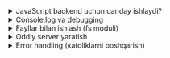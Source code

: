 <details>
    <summary>JavaScript backend uchun qanday ishlaydi?</summary>

## 3.1 JavaScript Backend uchun Qanday Ishlaydi?

### JavaScript backend va frontend farqi

#### Frontend JavaScript:
- **Brauzerda ishlaydi** - Chrome, Firefox, Safari
- **DOM bilan ishlaydi** - HTML elementlari
- **Foydalanuvchi bilan** - tugmalar, formlar
- **Cheklangan imkoniyatlar** - xavfsizlik uchun

#### Backend JavaScript (Node.js):
- **Serverda ishlaydi** - kompyuter ichida
- **Fayllar bilan ishlaydi** - o'qish, yozish
- **Ma'lumotlar bazasi** - SQL, NoSQL
- **Keng imkoniyatlar** - server resurslari

### Node.js JavaScript engine

#### V8 Engine:
- **Google Chrome** ning JavaScript engine
- **JavaScript kodini** mashina kodiga aylantiradi
- **Tez ishlaydi** - C++ da yozilgan
- **Node.js** V8 ni serverda ishlatadi

#### Misol:
```javascript
// Bu kod brauzerda ham, Node.js da ham ishlaydi
console.log('Salom Dunyo!');

let name = 'Ahmad';
let age = 15;
console.log(`Salom, men ${name}, ${age} yoshdaman`);

// Ammo bu kod faqat Node.js da ishlaydi
const fs = require('fs');
fs.readFile('data.txt', 'utf8', function(err, data) {
    console.log(data);
});
```

### JavaScript backend xususiyatlari

#### 1. Event-driven (Hodisa asosli):
```javascript
// Server hodisasini kutish
const http = require('http');

const server = http.createServer(function(req, res) {
    // Har bir so'rov uchun bu funksiya ishlaydi
    console.log('Yangi so\'rov qabul qilindi');
    res.writeHead(200, {'Content-Type': 'text/html'});
    res.write('<h1>Salom Server!</h1>');
    res.end();
});

server.listen(3000, function() {
    // Server ishga tushganda bu funksiya ishlaydi
    console.log('Server 3000 portda ishlamoqda');
});
```

#### 2. Non-blocking (To'sqinlik qilmaydigan):
```javascript
// Blok qiluvchi kod (yomon)
console.log('1');
// Bu 3 soniya kutadi
setTimeout(function() {
    console.log('2');
}, 3000);
console.log('3');

// Natija: 1, 3, 2 (3 soniya keyin)
```

#### 3. Asynchronous (Asinxron):
```javascript
// Fayl o'qish - asinxron
const fs = require('fs');

console.log('Fayl o\'qish boshlandi');

fs.readFile('data.txt', 'utf8', function(err, data) {
    if (err) {
        console.log('Xato:', err);
    } else {
        console.log('Fayl mazmuni:', data);
    }
});

console.log('Fayl o\'qish tugagandan keyin');
// Bu avval chiqadi!
```

### JavaScript backend modullari

#### Built-in modullar:
```javascript
// HTTP moduli - web server yaratish
const http = require('http');

// File System moduli - fayllar bilan ishlash
const fs = require('fs');

// Path moduli - fayl yo'llari
const path = require('path');

// OS moduli - operatsion sistema
const os = require('os');

// URL moduli - URL parsing
const url = require('url');
```

#### Modul ishlatish misoli:
```javascript
// server.js
const http = require('http');
const fs = require('fs');
const path = require('path');

const server = http.createServer(function(req, res) {
    // URL ni parse qilish
    const parsedUrl = new URL(req.url, 'http://localhost:3000');
    const pathname = parsedUrl.pathname;
    
    console.log('So\'rov:', pathname);
    
    // Fayl yo'lini tuzish
    const filePath = path.join(__dirname, 'public', pathname);
    
    // Faylni o'qish
    fs.readFile(filePath, function(err, data) {
        if (err) {
            res.writeHead(404);
            res.write('Fayl topilmadi');
        } else {
            res.writeHead(200);
            res.write(data);
        }
        res.end();
    });
});

server.listen(3000);
```

### JavaScript backend vs boshqa tillar

#### JavaScript (Node.js):
```javascript
// Oddiy server
const http = require('http');
http.createServer((req, res) => {
    res.writeHead(200, {'Content-Type': 'text/html'});
    res.end('<h1>Salom!</h1>');
}).listen(3000);
```

#### Python:
```python
# Flask server
from flask import Flask
app = Flask(__name__)

@app.route('/')
def hello():
    return '<h1>Salom!</h1>'

if __name__ == '__main__':
    app.run(port=3000)
```

#### PHP:
```php
<?php
// PHP server
echo '<h1>Salom!</h1>';
?>
```

### JavaScript backend afzalliklari

#### 1. Bir til:
- **Frontend** - JavaScript
- **Backend** - JavaScript
- **Qo'shimcha til** o'rganish shart emas

#### 2. Tez rivojlanish:
- **npm paketlar** - millionlab kutubxona
- **Ko'p misollar** - internetda
- **Katta jamoa** - yordam olish oson

#### 3. JSON tabiiy:
```javascript
// JavaScript da JSON tabiiy
let user = {
    name: 'Ahmad',
    age: 15,
    city: 'Toshkent'
};

// JSON ga aylantirish
let jsonString = JSON.stringify(user);
console.log(jsonString); // {"name":"Ahmad","age":15,"city":"Toshkent"}

// JSON dan obyektga
let userObj = JSON.parse(jsonString);
console.log(userObj.name); // Ahmad
```

### Xulosa

**JavaScript backend** = Bir til, keng imkoniyatlar, tez rivojlanish

#### Asosiy farqlar:
- **Frontend** - brauzerda, DOM bilan
- **Backend** - serverda, fayllar bilan
- **Bir xil til** - JavaScript
- **Keng imkoniyatlar** - server resurslari

JavaScript backend uchun ideal til!

</details>

<details>
    <summary>Console.log va debugging</summary>

## 3.2 Console.log va Debugging

### Console.log nima?

**Console.log** - JavaScript da ma'lumotlarni ko'rsatish uchun funksiya. Bu debugging va kod ishlashini kuzatish uchun ishlatiladi.

#### Console.log ishlatish:
```javascript
// Oddiy matn
console.log('Salom Dunyo!');

// O'zgaruvchi
let name = 'Ahmad';
console.log(name);

// Bir nechta ma'lumot
console.log('Ism:', name, 'Yosh:', 15);

// Template literal
console.log(`Salom, men ${name}man`);
```

### Console.log turlari

#### 1. Oddiy log:
```javascript
console.log('Oddiy xabar');
// Natija: Oddiy xabar
```

#### 2. Error log:
```javascript
console.error('Xato xabari');
// Natija: Xato xabari (qizil rangda)
```

#### 3. Warning log:
```javascript
console.warn('Ogohlantirish');
// Natija: Ogohlantirish (sariq rangda)
```

#### 4. Info log:
```javascript
console.info('Ma'lumot');
// Natija: Ma'lumot (ko'k rangda)
```

### Console.log misollari

#### O'zgaruvchilar bilan:
```javascript
let userName = 'Ahmad';
let userAge = 15;
let isStudent = true;

console.log('Foydalanuvchi ma\'lumotlari:');
console.log('Ism:', userName);
console.log('Yosh:', userAge);
console.log('Talaba:', isStudent);
```

#### Obyektlar bilan:
```javascript
let user = {
    name: 'Ahmad',
    age: 15,
    city: 'Toshkent',
    hobbies: ['dasturlash', 'futbol']
};

console.log('Foydalanuvchi:', user);
console.log('Ism:', user.name);
console.log('Sevimli mashg\'ulot:', user.hobbies[0]);
```

#### Massivlar bilan:
```javascript
let fruits = ['olma', 'banan', 'apelsin'];
console.log('Mevalar:', fruits);
console.log('Birinchi meva:', fruits[0]);
console.log('Mevalar soni:', fruits.length);
```

### Debugging nima?

**Debugging** - kodda xatolarni topish va tuzatish jarayoni. Bu dasturchining eng muhim ko'nikmalaridan biri.

#### Debugging bosqichlari:
1. **Xatoni topish** - qayerda xato?
2. **Xatoni tushunish** - nima xato?
3. **Xatoni tuzatish** - qanday tuzatish?
4. **Test qilish** - tuzatish ishlaydimi?

### Console.log bilan debugging

#### 1. Kod ishlashini kuzatish:
```javascript
function addNumbers(a, b) {
    console.log('addNumbers chaqirildi');
    console.log('a =', a);
    console.log('b =', b);
    
    let result = a + b;
    console.log('Natija =', result);
    
    return result;
}

let sum = addNumbers(5, 3);
console.log('Javob:', sum);
```

#### 2. Loop larni kuzatish:
```javascript
let numbers = [1, 2, 3, 4, 5];

console.log('Loop boshlandi');
for (let i = 0; i < numbers.length; i++) {
    console.log(`i = ${i}, qiymat = ${numbers[i]}`);
}
console.log('Loop tugadi');
```

#### 3. Shartlarni tekshirish:
```javascript
let age = 15;

console.log('Yosh tekshirilmoqda:', age);

if (age >= 18) {
    console.log('Katta yosh');
} else {
    console.log('Kichik yosh');
}

console.log('Yosh tekshiruvi tugadi');
```

### Node.js da console.log

#### Server da console.log:
```javascript
const http = require('http');

const server = http.createServer(function(req, res) {
    // Har bir so'rov uchun log
    console.log('Yangi so\'rov:', req.url);
    console.log('So\'rov vaqti:', new Date());
    
    res.writeHead(200, {'Content-Type': 'text/html'});
    res.write('<h1>Salom!</h1>');
    res.end();
});

server.listen(3000, function() {
    console.log('Server ishga tushdi');
    console.log('Port: 3000');
    console.log('URL: http://localhost:3000');
});
```

#### Fayl bilan ishlashda console.log:
```javascript
const fs = require('fs');

console.log('Fayl o\'qish boshlandi');

fs.readFile('data.txt', 'utf8', function(err, data) {
    if (err) {
        console.error('Xato yuz berdi:', err.message);
    } else {
        console.log('Fayl muvaffaqiyatli o\'qildi');
        console.log('Fayl hajmi:', data.length, 'belgi');
        console.log('Fayl mazmuni:', data);
    }
});

console.log('Fayl o\'qish jarayoni tugadi');
```

### Console.log maslahatlari

#### 1. Ma'noli xabarlar yozing:
```javascript
// Yomon
console.log(data);

// Yaxshi
console.log('Foydalanuvchi ma\'lumotlari:', data);
console.log('Ma\'lumotlar soni:', data.length);
```

#### 2. Ranglar ishlating:
```javascript
console.log('\x1b[32m%s\x1b[0m', 'Muvaffaqiyat!'); // Yashil
console.log('\x1b[31m%s\x1b[0m', 'Xato!'); // Qizil
console.log('\x1b[33m%s\x1b[0m', 'Ogohlantirish!'); // Sariq
```

#### 3. Vaqt qo'shing:
```javascript
console.log(`[${new Date().toLocaleTimeString()}] Server ishga tushdi`);
```

### Xulosa

**Console.log** = Debugging va kod kuzatish uchun asosiy vosita

#### Foydalanish:
- **Ma'lumotlarni ko'rsatish** - o'zgaruvchilar, obyektlar
- **Kod ishlashini kuzatish** - qaysi qism ishlayapti
- **Xatolarni topish** - qayerda muammo
- **Server kuzatish** - so'rovlar, javoblar

Console.log - dasturchining eng yaxshi do'sti!

</details>

<details>
    <summary>Fayllar bilan ishlash (fs moduli)</summary>

## 3.3 Fayllar bilan Ishlash (fs moduli)

### fs moduli nima?

**fs (File System)** - Node.js ning fayllar bilan ishlash moduli. Bu fayllarni o'qish, yozish, o'chirish va boshqarish imkonini beradi.

#### fs modulini import qilish:
```javascript
// fs modulini import qilish
const fs = require('fs');

// Yoki ES6 sintaksis
import fs from 'fs';
```

### Fayl o'qish

#### 1. Synxron fayl o'qish:
```javascript
const fs = require('fs');

try {
    // Faylni o'qish
    const data = fs.readFileSync('data.txt', 'utf8');
    console.log('Fayl mazmuni:', data);
} catch (err) {
    console.error('Xato:', err.message);
}
```

#### 2. Asinxron fayl o'qish:
```javascript
const fs = require('fs');

// Callback funksiya bilan
fs.readFile('data.txt', 'utf8', function(err, data) {
    if (err) {
        console.error('Xato:', err);
    } else {
        console.log('Fayl mazmuni:', data);
    }
});

// Promise bilan (modern usul)
fs.promises.readFile('data.txt', 'utf8')
    .then(data => {
        console.log('Fayl mazmuni:', data);
    })
    .catch(err => {
        console.error('Xato:', err);
    });
```

### Fayl yozish

#### 1. Synxron fayl yozish:
```javascript
const fs = require('fs');

try {
    // Faylga yozish
    fs.writeFileSync('output.txt', 'Salom Dunyo!');
    console.log('Fayl yozildi');
} catch (err) {
    console.error('Xato:', err.message);
}
```

#### 2. Asinxron fayl yozish:
```javascript
const fs = require('fs');

// Callback funksiya bilan
fs.writeFile('output.txt', 'Salom Dunyo!', function(err) {
    if (err) {
        console.error('Xato:', err);
    } else {
        console.log('Fayl yozildi');
    }
});

// Promise bilan
fs.promises.writeFile('output.txt', 'Salom Dunyo!')
    .then(() => {
        console.log('Fayl yozildi');
    })
    .catch(err => {
        console.error('Xato:', err);
    });
```

### Fayl qo'shish (append)

#### Fayl oxiriga qo'shish:
```javascript
const fs = require('fs');

// Fayl oxiriga qo'shish
fs.appendFile('log.txt', '\nYangi xabar: ' + new Date(), function(err) {
    if (err) {
        console.error('Xato:', err);
    } else {
        console.log('Xabar qo\'shildi');
    }
});
```

### Fayl va papka mavjudligini tekshirish

#### Fayl mavjudligini tekshirish:
```javascript
const fs = require('fs');

// Fayl mavjudligini tekshirish
fs.access('data.txt', fs.constants.F_OK, function(err) {
    if (err) {
        console.log('Fayl mavjud emas');
    } else {
        console.log('Fayl mavjud');
    }
});

// Yoki stat() funksiyasi
fs.stat('data.txt', function(err, stats) {
    if (err) {
        console.log('Fayl mavjud emas');
    } else {
        console.log('Fayl mavjud');
        console.log('Hajmi:', stats.size, 'bayt');
        console.log('Yaratilgan:', stats.birthtime);
    }
});
```

### Papkalar bilan ishlash

#### Papka yaratish:
```javascript
const fs = require('fs');

// Papka yaratish
fs.mkdir('yangi-papka', function(err) {
    if (err) {
        console.error('Xato:', err);
    } else {
        console.log('Papka yaratildi');
    }
});

// Ichki papkalar bilan
fs.mkdir('papka1/papka2/papka3', { recursive: true }, function(err) {
    if (err) {
        console.error('Xato:', err);
    } else {
        console.log('Papkalar yaratildi');
    }
});
```

#### Papka mazmunini ko'rish:
```javascript
const fs = require('fs');

// Papka mazmunini ko'rish
fs.readdir('.', function(err, files) {
    if (err) {
        console.error('Xato:', err);
    } else {
        console.log('Fayllar:', files);
    }
});

// Batafsil ma'lumot bilan
fs.readdir('.', function(err, files) {
    if (err) {
        console.error('Xato:', err);
        return;
    }
    
    files.forEach(function(file) {
        fs.stat(file, function(err, stats) {
            if (err) {
                console.error('Xato:', err);
                return;
            }
            
            if (stats.isDirectory()) {
                console.log('Papka:', file);
            } else {
                console.log('Fayl:', file, '(' + stats.size + ' bayt)');
            }
        });
    });
});
```

### Fayl va papka o'chirish

#### Fayl o'chirish:
```javascript
const fs = require('fs');

// Fayl o'chirish
fs.unlink('fayl.txt', function(err) {
    if (err) {
        console.error('Xato:', err);
    } else {
        console.log('Fayl o\'chirildi');
    }
});
```

#### Papka o'chirish:
```javascript
const fs = require('fs');

// Bo'sh papkani o'chirish
fs.rmdir('papka', function(err) {
    if (err) {
        console.error('Xato:', err);
    } else {
        console.log('Papka o\'chirildi');
    }
});

// Ichki papkalar bilan
fs.rmdir('papka', { recursive: true }, function(err) {
    if (err) {
        console.error('Xato:', err);
    } else {
        console.log('Papka va ichidagi hamma narsa o\'chirildi');
    }
});
```

### Fayl ko'chirish va qayta nomlash

#### Fayl ko'chirish:
```javascript
const fs = require('fs');

// Fayl ko'chirish
fs.copyFile('source.txt', 'destination.txt', function(err) {
    if (err) {
        console.error('Xato:', err);
    } else {
        console.log('Fayl ko\'chirildi');
    }
});
```

#### Fayl qayta nomlash:
```javascript
const fs = require('fs');

// Fayl qayta nomlash
fs.rename('eski-nom.txt', 'yangi-nom.txt', function(err) {
    if (err) {
        console.error('Xato:', err);
    } else {
        console.log('Fayl qayta nomlandi');
    }
});
```

### Amaliy misol: Log fayli

#### Server loglari uchun:
```javascript
const fs = require('fs');

function writeLog(message) {
    const timestamp = new Date().toISOString();
    const logMessage = `[${timestamp}] ${message}\n`;
    
    fs.appendFile('server.log', logMessage, function(err) {
        if (err) {
            console.error('Log yozishda xato:', err);
        }
    });
}

// Server da ishlatish
const http = require('http');

const server = http.createServer(function(req, res) {
    // Log yozish
    writeLog(`So'rov: ${req.url}`);
    
    res.writeHead(200, {'Content-Type': 'text/html'});
    res.write('<h1>Salom!</h1>');
    res.end();
});

server.listen(3000, function() {
    writeLog('Server 3000 portda ishga tushdi');
    console.log('Server ishlamoqda');
});
```

### Xulosa

**fs moduli** = Fayllar bilan ishlash uchun asosiy vosita

#### Asosiy funksiyalar:
- **readFile** - fayl o'qish
- **writeFile** - fayl yozish
- **appendFile** - fayl oxiriga qo'shish
- **mkdir** - papka yaratish
- **readdir** - papka mazmunini ko'rish
- **unlink** - fayl o'chirish
- **rmdir** - papka o'chirish

#### Xususiyatlar:
- **Synxron va asinxron** - ikki xil usul
- **Error handling** - xatolarni boshqarish
- **Callback va Promise** - ikki xil usul

fs moduli - fayllar bilan ishlash uchun kuchli vosita!

</details>

<details>
    <summary>Oddiy server yaratish</summary>

## 3.4 Oddiy Server Yaratish

### HTTP moduli

#### HTTP moduli nima?
**HTTP moduli** - Node.js ning web server yaratish moduli. Bu HTTP so'rov va javoblar bilan ishlash imkonini beradi.

#### HTTP modulini import qilish:
```javascript
const http = require('http');
```

### Oddiy HTTP server

#### 1. Asosiy server yaratish:
```javascript
const http = require('http');

// Server yaratish
const server = http.createServer(function(req, res) {
    // Har bir so'rov uchun bu funksiya ishlaydi
    console.log('Yangi so\'rov qabul qilindi');
    
    // Response header
    res.writeHead(200, {'Content-Type': 'text/html'});
    
    // HTML mazmun
    res.write('<h1>Salom Node.js!</h1>');
    res.write('<p>Mening birinchi serverim!</p>');
    
    // Response tugatish
    res.end();
});

// Server ishga tushirish
server.listen(3000, function() {
    console.log('Server http://localhost:3000 da ishlamoqda');
});
```

#### 2. Server ishga tushirish:
```bash
# Terminal da
node server.js

# Natija:
# Server http://localhost:3000 da ishlamoqda
```

#### 3. Brauzerda ko'rish:
1. **Brauzer oching**
2. **http://localhost:3000** yozing
3. **Enter** bosing
4. **"Salom Node.js!"** ko'rasiz

### Server so'rovlari

#### Request obyekti (req):
```javascript
const server = http.createServer(function(req, res) {
    // URL ma'lumotlari
    console.log('URL:', req.url);
    console.log('Method:', req.method);
    console.log('Headers:', req.headers);
    
    // Response
    res.writeHead(200, {'Content-Type': 'text/html'});
    res.write('<h1>So\'rov ma\'lumotlari</h1>');
    res.write(`<p>URL: ${req.url}</p>`);
    res.write(`<p>Method: ${req.method}</p>`);
    res.end();
});
```

#### URL parsing:
```javascript
const http = require('http');
const url = require('url');

const server = http.createServer(function(req, res) {
    // URL ni parse qilish
    const parsedUrl = url.parse(req.url, true);
    console.log('Pathname:', parsedUrl.pathname);
    console.log('Query:', parsedUrl.query);
    
    res.writeHead(200, {'Content-Type': 'text/html'});
    res.write('<h1>URL ma\'lumotlari</h1>');
    res.write(`<p>Pathname: ${parsedUrl.pathname}</p>`);
    res.write(`<p>Query: ${JSON.stringify(parsedUrl.query)}</p>`);
    res.end();
});

server.listen(3000);
```

### Turli route'lar

#### Oddiy routing:
```javascript
const http = require('http');
const url = require('url');

const server = http.createServer(function(req, res) {
    const parsedUrl = url.parse(req.url);
    const pathname = parsedUrl.pathname;
    
    res.writeHead(200, {'Content-Type': 'text/html'});
    
    // Turli yo'llar
    if (pathname === '/') {
        res.write('<h1>Bosh sahifa</h1>');
        res.write('<a href="/about">Biz haqimizda</a><br>');
        res.write('<a href="/contact">Aloqa</a>');
    } else if (pathname === '/about') {
        res.write('<h1>Biz haqimizda</h1>');
        res.write('<p>Bu mening birinchi Node.js serverim</p>');
        res.write('<a href="/">Bosh sahifa</a>');
    } else if (pathname === '/contact') {
        res.write('<h1>Aloqa</h1>');
        res.write('<p>Email: ahmad@example.com</p>');
        res.write('<a href="/">Bosh sahifa</a>');
    } else {
        res.write('<h1>404 - Sahifa topilmadi</h1>');
        res.write('<p>Siz qidirayotgan sahifa mavjud emas</p>');
        res.write('<a href="/">Bosh sahifa</a>');
    }
    
    res.end();
});

server.listen(3000);
```

### Static fayllar

#### HTML fayllarini serve qilish:
```javascript
const http = require('http');
const fs = require('fs');
const path = require('path');

const server = http.createServer(function(req, res) {
    const parsedUrl = url.parse(req.url);
    const pathname = parsedUrl.pathname;
    
    // Fayl yo'lini tuzish
    let filePath = path.join(__dirname, 'public', pathname);
    
    // Agar yo'l bo'sh bo'lsa, index.html ni ko'rsat
    if (pathname === '/') {
        filePath = path.join(__dirname, 'public', 'index.html');
    }
    
    // Faylni o'qish
    fs.readFile(filePath, function(err, data) {
        if (err) {
            // Fayl topilmadi
            res.writeHead(404);
            res.write('<h1>404 - Fayl topilmadi</h1>');
            res.end();
        } else {
            // MIME type aniqlash
            const ext = path.extname(filePath);
            let contentType = 'text/html';
            
            if (ext === '.css') contentType = 'text/css';
            if (ext === '.js') contentType = 'text/javascript';
            if (ext === '.png') contentType = 'image/png';
            
            res.writeHead(200, {'Content-Type': contentType});
            res.write(data);
            res.end();
        }
    });
});

server.listen(3000);
```

### Fayl struktura

#### To'g'ri fayl tuzilishi:
```
my-server/
├── server.js              # Asosiy server fayl
├── public/                # Static fayllar
│   ├── index.html         # Bosh sahifa
│   ├── about.html         # Biz haqimizda
│   ├── css/
│   │   └── style.css      # CSS fayllar
│   ├── js/
│   │   └── script.js      # JavaScript fayllar
│   └── images/            # Rasmlar
└── package.json           # Loyiha ma'lumotlari
```

#### index.html misoli:
```html
<!DOCTYPE html>
<html lang="uz">
<head>
    <meta charset="UTF-8">
    <meta name="viewport" content="width=device-width, initial-scale=1.0">
    <title>Mening Saytim</title>
    <link rel="stylesheet" href="css/style.css">
</head>
<body>
    <h1>Salom Dunyo!</h1>
    <p>Bu mening birinchi Node.js serverim</p>
    <nav>
        <a href="/">Bosh sahifa</a>
        <a href="/about">Biz haqimizda</a>
        <a href="/contact">Aloqa</a>
    </nav>
    <script src="js/script.js"></script>
</body>
</html>
```

### Server loglari

#### So'rovlarni kuzatish:
```javascript
const http = require('http');
const url = require('url');

const server = http.createServer(function(req, res) {
    const parsedUrl = url.parse(req.url);
    const timestamp = new Date().toISOString();
    
    // Log yozish
    console.log(`[${timestamp}] ${req.method} ${req.url} - ${req.headers['user-agent']}`);
    
    res.writeHead(200, {'Content-Type': 'text/html'});
    res.write('<h1>Salom!</h1>');
    res.end();
});

server.listen(3000, function() {
    console.log('Server ishga tushdi');
    console.log('URL: http://localhost:3000');
    console.log('Loglar ko\'rsatilmoqda...');
});
```

### Xulosa

**Oddiy server** = HTTP moduli bilan web server yaratish

#### Asosiy qismlar:
- **http.createServer()** - server yaratish
- **req** - so'rov ma'lumotlari
- **res** - javob yuborish
- **server.listen()** - portda ishga tushirish

#### Imkoniyatlar:
- **Route'lar** - turli yo'llar
- **Static fayllar** - HTML, CSS, JS
- **Logging** - so'rovlarni kuzatish
- **Error handling** - 404 sahifalar

Oddiy server - web dasturlashning asosidir!

</details>

<details>
    <summary>Error handling (xatoliklarni boshqarish)</summary>

## 3.5 Error Handling (Xatoliklarni Boshqarish)

### Error handling nima?

**Error handling** - dasturda yuzaga keladigan xatolarni boshqarish jarayoni. Bu dasturning barqaror ishlashi uchun juda muhim.

#### Nima uchun kerak?
- **Dastur ishlamay qolmasin** - xato yuz berganda
- **Foydalanuvchi xatoni ko'rsin** - nima bo'lganini bilsin
- **Xatolarni yozib qo'yish** - debug qilish uchun
- **Dasturni barqaror qilish** - ishonchli ishlashi uchun

### JavaScript xatolari

#### 1. Syntax Error (Sintaksis xatosi):
```javascript
// Xato: nuqta-virgul yo'q
let name = 'Ahmad'
console.log(name)

// To'g'ri:
let name = 'Ahmad';
console.log(name);
```

#### 2. Reference Error (Murojaat xatosi):
```javascript
// Xato: o'zgaruvchi aniqlanmagan
console.log(undefinedVariable);

// To'g'ri:
let definedVariable = 'Qiymat';
console.log(definedVariable);
```

#### 3. Type Error (Tur xatosi):
```javascript
// Xato: sonni string sifatida ishlatish
let number = 5;
console.log(number.toUpperCase());

// To'g'ri:
let text = 'Salom';
console.log(text.toUpperCase());
```

### try-catch bloki

#### Asosiy sintaksis:
```javascript
try {
    // Xato yuz berishi mumkin bo'lgan kod
    let result = riskyOperation();
    console.log('Natija:', result);
} catch (error) {
    // Xato yuz berganda ishlaydi
    console.error('Xato yuz berdi:', error.message);
} finally {
    // Har doim ishlaydi
    console.log('Try-catch bloki tugadi');
}
```

#### Amaliy misol:
```javascript
function divideNumbers(a, b) {
    try {
        if (b === 0) {
            throw new Error('Nolga bo\'lish mumkin emas!');
        }
        
        let result = a / b;
        console.log('Natija:', result);
        return result;
        
    } catch (error) {
        console.error('Xato:', error.message);
        return null;
    }
}

// Test qilish
divideNumbers(10, 2);  // 5
divideNumbers(10, 0);  // Xato: Nolga bo'lish mumkin emas!
```

### Node.js da error handling

#### 1. Fayl o'qishda xatolarni boshqarish:
```javascript
const fs = require('fs');

fs.readFile('mavjud-emas.txt', 'utf8', function(err, data) {
    if (err) {
        console.error('Fayl o\'qishda xato:', err.message);
        console.error('Xato kodi:', err.code);
        return;
    }
    
    console.log('Fayl mazmuni:', data);
});
```

#### 2. Server da xatolarni boshqarish:
```javascript
const http = require('http');
const fs = require('fs');

const server = http.createServer(function(req, res) {
    try {
        // Faylni o'qish
        const data = fs.readFileSync('public' + req.url, 'utf8');
        
        res.writeHead(200, {'Content-Type': 'text/html'});
        res.write(data);
        res.end();
        
    } catch (error) {
        // 404 sahifa
        res.writeHead(404, {'Content-Type': 'text/html'});
        res.write('<h1>404 - Sahifa topilmadi</h1>');
        res.write('<p>Qidirayotgan sahifa mavjud emas</p>');
        res.end();
        
        // Xatoni log qilish
        console.error('404 xato:', req.url, error.message);
    }
});

server.listen(3000);
```

### Process xatolari

#### Process xatolarini tutish:
```javascript
// Process xatolarini tutish
process.on('uncaughtException', function(error) {
    console.error('Tutilmagan xato:', error.message);
    console.error('Stack trace:', error.stack);
    
    // Dasturni xavfsiz yopish
    process.exit(1);
});

// Promise xatolarini tutish
process.on('unhandledRejection', function(reason, promise) {
    console.error('Tutilmagan Promise xatosi:', reason);
});

// Dastur yopilganda
process.on('SIGINT', function() {
    console.log('\nDastur yopilmoqda...');
    process.exit(0);
});
```

### Custom error yaratish

#### O'z xato turingizni yaratish:
```javascript
// Custom Error class
class ValidationError extends Error {
    constructor(message, field) {
        super(message);
        this.name = 'ValidationError';
        this.field = field;
    }
}

// Ishlatish
function validateUser(user) {
    if (!user.name) {
        throw new ValidationError('Ism kiritilmagan', 'name');
    }
    
    if (!user.email) {
        throw new ValidationError('Email kiritilmagan', 'email');
    }
    
    if (user.age < 0) {
        throw new ValidationError('Yosh noto\'g\'ri', 'age');
    }
    
    return true;
}

// Test qilish
try {
    validateUser({ name: '', email: 'test@example.com', age: -5 });
} catch (error) {
    if (error instanceof ValidationError) {
        console.error('Validation xatosi:', error.message);
        console.error('Maydon:', error.field);
    } else {
        console.error('Boshqa xato:', error.message);
    }
}
```

### Error logging

#### Xatolarni faylga yozish:
```javascript
const fs = require('fs');

function logError(error, context) {
    const timestamp = new Date().toISOString();
    const logMessage = `[${timestamp}] ${context}: ${error.message}\n${error.stack}\n\n`;
    
    fs.appendFile('error.log', logMessage, function(err) {
        if (err) {
            console.error('Log yozishda xato:', err);
        }
    });
}

// Ishlatish
try {
    // Xato yuz berishi mumkin bo'lgan kod
    riskyOperation();
} catch (error) {
    logError(error, 'riskyOperation');
    console.error('Xato yuz berdi va log ga yozildi');
}
```

### Server error handling

#### To'liq server misoli:
```javascript
const http = require('http');
const fs = require('fs');

const server = http.createServer(function(req, res) {
    try {
        const url = req.url;
        
        // Route handling
        if (url === '/') {
            res.writeHead(200, {'Content-Type': 'text/html'});
            res.write('<h1>Bosh sahifa</h1>');
            res.end();
            
        } else if (url === '/data') {
            // Fayl o'qish
            fs.readFile('data.json', 'utf8', function(err, data) {
                if (err) {
                    res.writeHead(500, {'Content-Type': 'text/html'});
                    res.write('<h1>500 - Server xatosi</h1>');
                    res.write('<p>Ma\'lumotlar fayli topilmadi</p>');
                    res.end();
                    
                    // Xatoni log qilish
                    console.error('Fayl o\'qish xatosi:', err.message);
                    return;
                }
                
                res.writeHead(200, {'Content-Type': 'application/json'});
                res.write(data);
                res.end();
            });
            
        } else {
            // 404 xato
            res.writeHead(404, {'Content-Type': 'text/html'});
            res.write('<h1>404 - Sahifa topilmadi</h1>');
            res.write('<p>Siz qidirayotgan sahifa mavjud emas</p>');
            res.end();
        }
        
    } catch (error) {
        // Umumiy xato
        res.writeHead(500, {'Content-Type': 'text/html'});
        res.write('<h1>500 - Server xatosi</h1>');
        res.write('<p>Kutilmagan xato yuz berdi</p>');
        res.end();
        
        // Xatoni log qilish
        console.error('Server xatosi:', error.message);
        console.error('Stack trace:', error.stack);
    }
});

// Server xatolarini tutish
server.on('error', function(error) {
    console.error('Server xatosi:', error.message);
});

server.listen(3000, function() {
    console.log('Server 3000 portda ishlamoqda');
});
```

### Xulosa

**Error handling** = Dasturda xatolarni boshqarish

#### Asosiy usullar:
- **try-catch** - xatolarni tutish
- **if-else** - shartli tekshirish
- **Process events** - tizim xatolari
- **Custom errors** - o'z xato turlari

#### Maqsadlar:
- **Dastur ishlamay qolmasin** - xato yuz berganda
- **Foydalanuvchi xatoni ko'rsin** - nima bo'lganini bilsin
- **Xatolarni log qilish** - debug qilish uchun
- **Dasturni barqaror qilish** - ishonchli ishlashi uchun

Error handling - professional dasturlashning asosidir!

</details>
